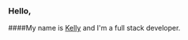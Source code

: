 ### Hello, 

####My name is [Kelly](https://github.com/KellyWemmer/KellyWemmer) and I'm a full stack developer.

<br/>











